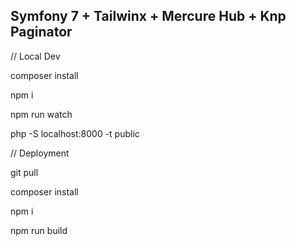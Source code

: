 Symfony 7 + Tailwinx + Mercure Hub + Knp Paginator
--------------------------------------------------

// Local Dev

composer install

npm i

npm run watch

php -S localhost:8000 -t public




// Deployment

git pull

composer install

npm i

npm run build

